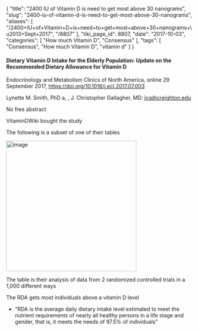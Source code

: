 {
    "title": "2400 IU of Vitamin D is need to get most above 30 nanograms",
    "slug": "2400-iu-of-vitamin-d-is-need-to-get-most-above-30-nanograms",
    "aliases": [
        "/2400+IU+of+Vitamin+D+is+need+to+get+most+above+30+nanograms+\u2013+Sept+2017",
        "/8807"
    ],
    "tiki_page_id": 8807,
    "date": "2017-10-03",
    "categories": [
        "How much Vitamin D",
        "Consensus"
    ],
    "tags": [
        "Consensus",
        "How much Vitamin D",
        "vitamin d"
    ]
}


#### Dietary Vitamin D Intake for the Elderly Population: Update on the Recommended Dietary Allowance for Vitamin D

Endocrinology and Metabolism Clinics of North America, online 29 September 2017, https://doi.org/10.1016/j.ecl.2017.07.003 

Lynette M. Smith, PhD a, , J. Christopher Gallagher, MD: jcg@creighton.edu

No free abstract

VitaminDWiki bought the study

The following is a subset of one of their tables

<img src="https://d1bk1kqxc0sym.cloudfront.net/attachments/jpeg/rda-30-ng.jpg" alt="image" width="350">

The table is their analysis of data from 2 randomized controlled trials in a 1,000 different ways

The RDA gets most individuals above a vitamin D level

* “RDA is the average daily dietary intake level estimated to meet the nutrient requirements of nearly all healthy persons in a life stage and gender, that is, it meets the needs of 97.5% of individuals”